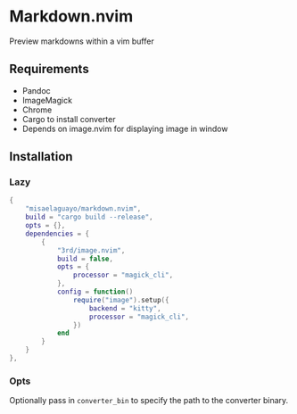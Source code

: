 # Markdown.nvim

Preview markdowns within a vim buffer

## Requirements

- Pandoc
- ImageMagick
- Chrome
- Cargo to install converter
- Depends on image.nvim for displaying image in window

## Installation

### Lazy

```lua
{
    "misaelaguayo/markdown.nvim",
    build = "cargo build --release",
    opts = {},
    dependencies = {
        { 
            "3rd/image.nvim", 
            build = false,
            opts = {
                processor = "magick_cli",
            },
            config = function()
                require("image").setup({
                    backend = "kitty",
                    processor = "magick_cli",
                })
            end
        }
    }
},
```

### Opts

Optionally pass in `converter_bin` to specify the path to the converter binary.
